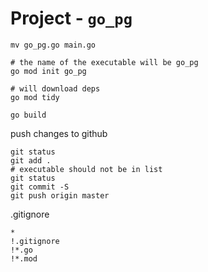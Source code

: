 # Project - `go_pg`

```
mv go_pg.go main.go

# the name of the executable will be go_pg
go mod init go_pg

# will download deps
go mod tidy

go build
```

push changes to github

```
git status
git add .
# executable should not be in list
git status
git commit -S
git push origin master
```

.gitignore

```
*
!.gitignore
!*.go
!*.mod
```
